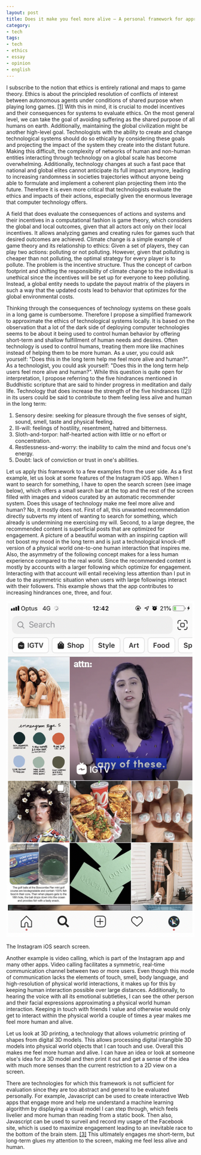 ```yaml
---
layout: post
title: Does it make you feel more alive – A personal framework for approximatively evaluating ethics of technology as a user as well as technologist
category:
- tech
tags:
- tech
- ethics
- essay
- opinion
- english
---
```

I subscribe to the notion that ethics is entirely rational and maps to game theory. Ethics is about the principled resolution of conflicts of interest between autonomous agents under conditions of shared purpose when playing long games. [[1]](https://twitter.com/Plinz/status/1200189702919225344?s=20) With this in mind, it is crucial to model incentives and their consequences for systems to evaluate ethics. On the most general level, we can take the goal of avoiding suffering as the shared purpose of all humans on earth. Additionally, maintaining the global civilization might be another high-level goal. Technologists with the ability to create and change technological systems should do so ethically by considering these goals and projecting the impact of the system they create into the distant future. Making this difficult, the complexity of networks of human and non-human entities interacting through technology on a global scale has become overwhelming. Additionally, technology changes at such a fast pace that national and global elites cannot anticipate its full impact anymore, leading to increasing randomness in societies trajectories without anyone being able to formulate and implement a coherent plan projecting them into the future. Therefore it is even more critical that technologists evaluate the ethics and impacts of their actions, especially given the enormous leverage that computer technology offers.

<!--more-->

A field that does evaluate the consequences of actions and systems and their incentives in a computational fashion is game theory, which considers the global and local outcomes, given that all actors act only on their local incentives. It allows analyzing games and creating rules for games such that desired outcomes are achieved. Climate change is a simple example of game theory and its relationship to ethics: Given a set of players, they can play two actions: polluting or not polluting. However, given that polluting is cheaper than not polluting, the optimal strategy for every player is to pollute. The problem is the incentive structure. Thus the concept of carbon footprint and shifting the responsibility of climate change to the individual is unethical since the incentives will be set up for everyone to keep polluting. Instead, a global entity needs to update the payout matrix of the players in such a way that the updated costs lead to behavior that optimizes for the global environmental costs.

Thinking through the consequences of technology systems on these goals in a long game is cumbersome. Therefore I propose a simplified framework to approximate the ethics of technological systems locally. It is based on the observation that a lot of the dark side of deploying computer technologies seems to be about it being used to control human behavior by offering short-term and shallow fulfillment of human needs and desires. Often technology is used to control humans, treating them more like machines instead of helping them to be more human. As a user, you could ask yourself: "Does this in the long term help me feel more alive and human?". As a technologist, you could ask yourself: "Does this in the long term help users feel more alive and human?". While this question is quite open for interpretation, I propose referring to the five hindrances mentioned in Buddhistic scripture that are said to hinder progress in meditation and daily life. Technology that does increase the strength of the five hindrances ([[2]](https://en.wikipedia.org/wiki/Five_hindrances)) in its users could be said to contribute to them feeling less alive and human in the long term:

1. Sensory desire: seeking for pleasure through the five senses of sight, sound, smell, taste and physical feeling.
2. Ill-will: feelings of hostility, resentment, hatred and bitterness.
3. Sloth-and-torpor: half-hearted action with little or no effort or concentration.
4. Restlessness-and-worry: the inability to calm the mind and focus one's energy.
5. Doubt: lack of conviction or trust in one's abilities.

Let us apply this framework to a few examples from the user side. As a first example, let us look at some features of the Instagram iOS app. When I want to search for something, I have to open the search screen (see image below), which offers a small search bar at the top and the rest of the screen filled with images and videos curated by an automatic recommender system. Does this usage of technology make me feel more alive and human? No, it mostly does not. First of all, this unwanted recommendation directly subverts my intent of wanting to search for something, which already is undermining me exercising my will. Second, to a large degree, the recommended content is superficial posts that are optimized for engagement. A picture of a beautiful woman with an inspiring caption will not boost my mood in the long term and is just a technological knock-off version of a physical world one-to-one human interaction that inspires me. Also, the asymmetry of the following concept makes for a less human experience compared to the real world. Since the recommended content is mostly by accounts with a larger following which optimize for engagement. Interacting with that account will entail receiving less attention than I put in due to the asymmetric situation when users with large followings interact with their followers. This example shows that the app contributes to increasing hindrances one, three, and four.

![](/images/instagram-search-screen.png)
<p class="caption">The Instagram iOS search screen.</p>

Another example is video calling, which is part of the Instagram app and many other apps. Video calling facilitates a symmetric, real-time communication channel between two or more users. Even though this mode of communication lacks the elements of touch, smell, body language, and high-resolution of physical world interactions, it makes up for this by keeping human interaction possible over large distances. Additionally, to hearing the voice with all its emotional subtleties, I can see the other person and their facial expressions approximating a physical world human interaction. Keeping in touch with friends I value and otherwise would only get to interact within the physical world a couple of times a year makes me feel more human and alive.

Let us look at 3D printing, a technology that allows volumetric printing of shapes from digital 3D models. This allows processing digital intangible 3D models into physical world objects that I can touch and use. Overall this makes me feel more human and alive. I can have an idea or look at someone else's idea for a 3D model and then print it out and get a sense of the idea with much more senses than the current restriction to a 2D view on a screen.

There are technologies for which this framework is not sufficient for evaluation since they are too abstract and general to be evaluated personally. For example, Javascript can be used to create interactive Web apps that engage more and help me understand a machine learning algorithm by displaying a visual model I can step through, which feels livelier and more human than reading from a static book. Then also, Javascript can be used to surveil and record my usage of the Facebook site, which is used to maximize engagement leading to an inevitable race to the bottom of the brain stem. [[3]](https://bigthink.com/high-culture/tristan-harris-the-attention-economy-a-race-to-the-bottom-of-the-brain-stem/) This ultimately engages me short-term, but long-term glues my attention to the screen, making me feel less alive and human.